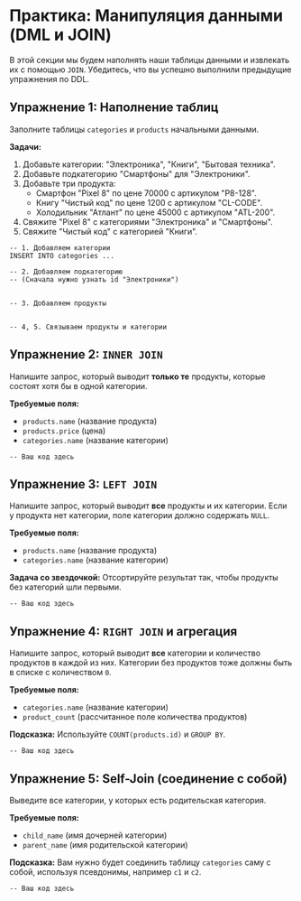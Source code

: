 # Практика: Манипуляция данными (DML и JOIN)

В этой секции мы будем наполнять наши таблицы данными и извлекать их с помощью `JOIN`. Убедитесь, что вы успешно выполнили предыдущие упражнения по DDL.

## Упражнение 1: Наполнение таблиц

Заполните таблицы `categories` и `products` начальными данными.

**Задачи:**
1.  Добавьте категории: "Электроника", "Книги", "Бытовая техника".
2.  Добавьте подкатегорию "Смартфоны" для "Электроники".
3.  Добавьте три продукта:
    *   Смартфон "Pixel 8" по цене 70000 с артикулом "P8-128".
    *   Книгу "Чистый код" по цене 1200 с артикулом "CL-CODE".
    *   Холодильник "Атлант" по цене 45000 с артикулом "ATL-200".
4.  Свяжите "Pixel 8" с категориями "Электроника" и "Смартфоны".
5.  Свяжите "Чистый код" с категорией "Книги".

```sql,editable
-- 1. Добавляем категории
INSERT INTO categories ...

-- 2. Добавляем подкатегорию
-- (Сначала нужно узнать id "Электроники")


-- 3. Добавляем продукты


-- 4, 5. Связываем продукты и категории

```

## Упражнение 2: `INNER JOIN`

Напишите запрос, который выводит **только те** продукты, которые состоят хотя бы в одной категории.

**Требуемые поля:**
*   `products.name` (название продукта)
*   `products.price` (цена)
*   `categories.name` (название категории)

```sql,editable
-- Ваш код здесь

```

## Упражнение 3: `LEFT JOIN`

Напишите запрос, который выводит **все** продукты и их категории. Если у продукта нет категории, поле категории должно содержать `NULL`.

**Требуемые поля:**
*   `products.name` (название продукта)
*   `categories.name` (название категории)

**Задача со звездочкой:** Отсортируйте результат так, чтобы продукты без категорий шли первыми.

```sql,editable
-- Ваш код здесь

```

## Упражнение 4: `RIGHT JOIN` и агрегация

Напишите запрос, который выводит **все** категории и количество продуктов в каждой из них. Категории без продуктов тоже должны быть в списке с количеством `0`.

**Требуемые поля:**
*   `categories.name` (название категории)
*   `product_count` (рассчитанное поле количества продуктов)

**Подсказка:** Используйте `COUNT(products.id)` и `GROUP BY`.

```sql,editable
-- Ваш код здесь

```

## Упражнение 5: Self-Join (соединение с собой)

Выведите все категории, у которых есть родительская категория.

**Требуемые поля:**
*   `child_name` (имя дочерней категории)
*   `parent_name` (имя родительской категории)

**Подсказка:** Вам нужно будет соединить таблицу `categories` саму с собой, используя псевдонимы, например `c1` и `c2`.

```sql,editable
-- Ваш код здесь

``` 